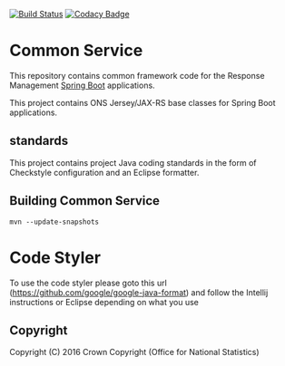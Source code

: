 [![Build Status](https://travis-ci.org/ONSdigital/rm-common-service.svg?branch=master)](https://travis-ci.org/ONSdigital/rm-common-service)
[![Codacy Badge](https://api.codacy.com/project/badge/Grade/37fdebe43c0f467ead6394a3d43d90f4)](https://www.codacy.com/app/sdcplatform/rm-common-service?utm_source=github.com&amp;utm_medium=referral&amp;utm_content=ONSdigital/rm-common-service&amp;utm_campaign=Badge_Grade)

# Common Service
This repository contains common framework code for the Response Management [Spring Boot](http://projects.spring.io/spring-boot/) applications.

This project contains ONS Jersey/JAX-RS base classes for Spring Boot applications.

## standards
This project contains project Java coding standards in the form of Checkstyle configuration and an Eclipse formatter.

## Building Common Service

```
mvn --update-snapshots
```

# Code Styler
To use the code styler please goto this url (https://github.com/google/google-java-format) and follow the Intellij instructions or Eclipse depending on what you use

## Copyright
Copyright (C) 2016 Crown Copyright (Office for National Statistics)
